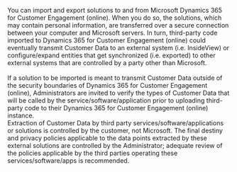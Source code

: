 You can import and export solutions to and from Microsoft Dynamics 365 for Customer Engagement (online). When you do so, the solutions, which may contain personal information, are transferred over a secure connection between your computer and Microsoft servers. In turn, third-party code imported to Dynamics 365 for Customer Engagement (online) could eventually transmit Customer Data to an external system (i.e. InsideView) or configure/expand entities that get synchronized (i.e. exported) to other external systems that are controlled by a party other than Microsoft.</BR>  
If a solution to be imported is meant to transmit Customer Data outside of the security boundaries of Dynamics 365 for Customer Engagement (online), Administrators are invited to verify the types of Customer Data that will be called by the service/software/application prior to uploading third-party code to their Dynamics 365 for Customer Engagement (online) instance.  </BR>
 Extraction of Customer Data by third party services/software/applications or solutions is controlled by the customer, not Microsoft. The final destiny and privacy policies applicable to the data points extracted by these external solutions are controlled by the Administrator; adequate review of the policies applicable by the third parties operating these services/software/apps is recommended.